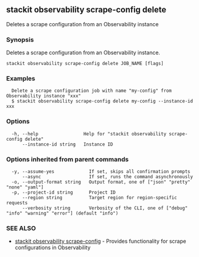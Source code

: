 ## stackit observability scrape-config delete

Deletes a scrape configuration from an Observability instance

### Synopsis

Deletes a scrape configuration from an Observability instance.

```
stackit observability scrape-config delete JOB_NAME [flags]
```

### Examples

```
  Delete a scrape configuration job with name "my-config" from Observability instance "xxx"
  $ stackit observability scrape-config delete my-config --instance-id xxx
```

### Options

```
  -h, --help                 Help for "stackit observability scrape-config delete"
      --instance-id string   Instance ID
```

### Options inherited from parent commands

```
  -y, --assume-yes             If set, skips all confirmation prompts
      --async                  If set, runs the command asynchronously
  -o, --output-format string   Output format, one of ["json" "pretty" "none" "yaml"]
  -p, --project-id string      Project ID
      --region string          Target region for region-specific requests
      --verbosity string       Verbosity of the CLI, one of ["debug" "info" "warning" "error"] (default "info")
```

### SEE ALSO

* [stackit observability scrape-config](./stackit_observability_scrape-config.md)	 - Provides functionality for scrape configurations in Observability


